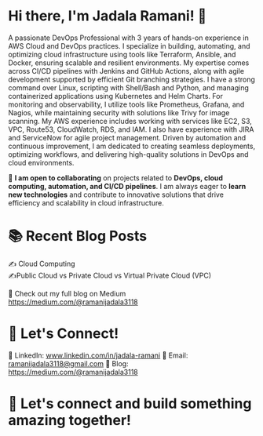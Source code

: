 # Hi there, I'm Jadala Ramani! 👋 


A passionate DevOps Professional with 3 years of hands-on experience in AWS Cloud and DevOps practices. I specialize in building, automating, and optimizing cloud infrastructure using tools like Terraform, Ansible, and Docker, ensuring scalable and resilient environments. My expertise comes across CI/CD pipelines with Jenkins and GitHub Actions, along with agile development supported by efficient Git branching strategies. I have a strong command over Linux, scripting with Shell/Bash and Python, and managing containerized applications using Kubernetes and Helm Charts. For monitoring and observability, I utilize tools like Prometheus, Grafana, and Nagios, while maintaining security with solutions like Trivy for image scanning. My AWS experience includes working with services like EC2, S3, VPC, Route53, CloudWatch, RDS, and IAM. I also have experience with JIRA and ServiceNow for agile project management. Driven by automation and continuous improvement, I am dedicated to creating seamless deployments, optimizing workflows, and delivering high-quality solutions in DevOps and cloud environments.

🚀 **I am open to collaborating** on projects related to **DevOps, cloud computing, automation, and CI/CD pipelines**. I am always eager to **learn new technologies** and contribute to innovative solutions that drive efficiency and scalability in cloud infrastructure.  

# 📚 Recent Blog Posts 
✍️ Cloud Computing  
✍️Public Cloud vs Private Cloud vs Virtual Private Cloud (VPC)
 
📢 Check out my full blog on Medium https://medium.com/@ramanijadala3118

# 📩 Let's Connect!
🔗 LinkedIn: www.linkedin.com/in/jadala-ramani
📧 Email: ramanijadala3118@gmail.com
📝 Blog: https://medium.com/@ramanijadala3118

 # 🌟 Let's connect and build something amazing together!  
